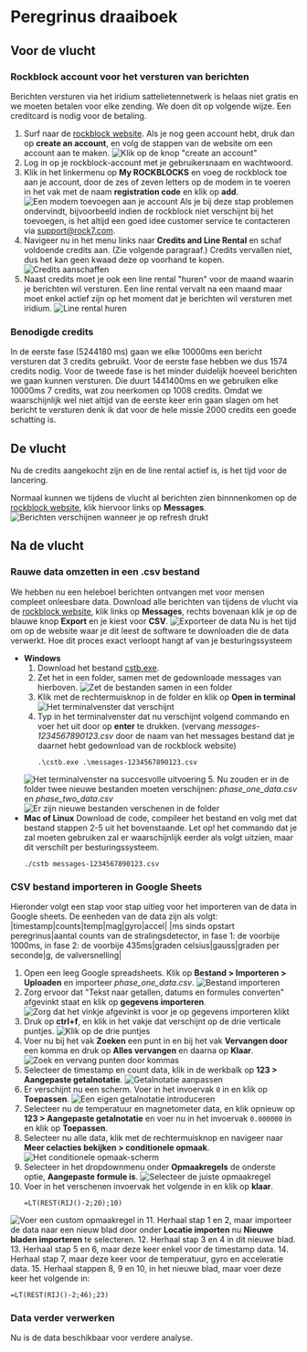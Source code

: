 # Peregrinus draaiboek
## Voor de vlucht
### Rockblock account voor het versturen van berichten
Berichten versturen via het iridium sattelietennetwerk is helaas niet gratis en we moeten betalen voor elke zending. We doen dit op volgende wijze. Een creditcard is nodig voor de betaling.

1. Surf naar de [rockblock website](https://rockblock.rock7.com/). Als je nog geen account hebt, druk dan op **create an account**, en volg de stappen van de website om een account aan te maken.
![Klik op de knop "create an account"](./Images/CreateAccount.png)
2. Log in op je rockblock-account met je gebruikersnaam en wachtwoord.
3. Klik in het linkermenu op **My ROCKBLOCKS** en voeg de rockblock toe aan je account, door de zes of zeven letters op de modem in te voeren in het vak met de naam **registration code** en klik op **add**.
![Een modem toevoegen aan je account](./Images/AddModem.png)
Als je bij deze stap problemen ondervindt, bijvoorbeeld indien de rockblock niet verschijnt bij het toevoegen, is het altijd een goed idee customer service te contacteren via [support@rock7.com](support@rock7.com).
4. Navigeer nu in het menu links naar **Credits and Line Rental** en schaf voldoende credits aan. (Zie volgende paragraaf.) Credits vervallen niet, dus het kan geen kwaad deze op voorhand te kopen.
![Credits aanschaffen](./Images/BuyingCredits.png)
5. Naast credits moet je ook een line rental "huren" voor de maand waarin je berichten wil versturen. Een line rental vervalt na een maand maar moet enkel actief zijn op het moment dat je berichten wil versturen met iridium.
![Line rental huren](./Images/LineRental.png)

### Benodigde credits
In de eerste fase (5244180 ms) gaan we elke 10000ms een bericht versturen dat 3 credits gebruikt. Voor de eerste fase hebben we dus 1574 credits nodig. Voor de tweede fase is het minder duidelijk hoeveel berichten we gaan kunnen versturen. Die duurt 1441400ms en we gebruiken elke 10000ms 7 credits, wat zou neerkomen op 1008 credits. Omdat we waarschijnlijk wel niet altijd van de eerste keer erin gaan slagen om het bericht te versturen denk ik dat voor de hele missie 2000 credits een goede schatting is.

## De vlucht
Nu de credits aangekocht zijn en de line rental actief is, is het tijd voor de lancering.

Normaal kunnen we tijdens de vlucht al berichten zien binnnenkomen op de [rockblock website](https://rockblock.rock7.com/), klik hiervoor links op **Messages**.
![Berichten verschijnen wanneer je op refresh drukt](./Images/SearchingMessages.png)

## Na de vlucht
### Rauwe data omzetten in een .csv bestand
We hebben nu een heleboel berichten ontvangen met voor mensen compleet onleesbare data. Download alle berichten van tijdens de vlucht via de [rockblock website](https://rockblock.rock7.com/), klik links op **Messages**, rechts bovenaan klik je op de blauwe knop **Export** en je kiest voor **CSV**. 
![Exporteer de data](./Images/ExportingMessages.png)
Nu is het tijd om op de website waar je dit leest de software te downloaden die de data verwerkt. Hoe dit proces exact verloopt hangt af van je besturingssysteem

- **Windows**
    1. Download het bestand [cstb.exe](https://github.com/RomanVannieuwenhuyse/peregrinus-data-processing/releases/download/v0.0-alpha/cstb.exe).
    2. Zet het in een folder, samen met de gedownloade messages van hierboven.
    ![Zet de bestanden samen in een folder](./Images/FilesInFolder.png)
    3. Klik met de rechtermuisknop in de folder en klik op **Open in terminal**
    ![Het terminalvenster dat verschijnt](./Images//Terminal.png)
    4. Typ in het terminalvenster dat nu verschijnt volgend commando en voer het uit door op **enter** te drukken. (vervang *messages-1234567890123.csv* door de naam van  het messages bestand dat je daarnet hebt gedownload van de rockblock website)
        ```
        .\cstb.exe .\messages-1234567890123.csv
        ```
    ![Het terminalvenster na succesvolle uitvoering](./Images/TerminalSuccesvol.png)
    5. Nu zouden er in de folder twee nieuwe bestanden moeten verschijnen: *phase_one_data.csv* en *phase_two_data.csv*
    ![Er zijn nieuwe bestanden verschenen in de folder](./Images/NewFilesAppeared.png)
- **Mac of Linux**
    Download de code, compileer het bestand en volg met dat bestand stappen 2-5 uit het bovenstaande. Let op! het commando dat je zal moeten gebruiken zal er waarschijnlijk eerder als volgt uitzien, maar dit verschilt per besturingssysteem.
    ```
    ./cstb messages-1234567890123.csv
    ```

### CSV bestand importeren in Google Sheets
Hieronder volgt een stap voor stap uitleg voor het importeren van de data in Google sheets. De eenheden van de data zijn als volgt:
|timestamp|counts|temp|mag|gyro|accel|
|ms sinds opstart peregrinus|aantal counts van de stralingsdetector, in fase 1: de voorbije 1000ms, in fase 2: de voorbije 435ms|graden celsius|gauss|graden per seconde|g, de valversnelling|

1. Open een leeg Google spreadsheets. Klik op **Bestand > Importeren > Uploaden** en importeer *phase_one_data.csv*.
![Bestand importeren](./Images/Uploaden.png)
2. Zorg ervoor dat "Tekst naar getallen, datums en formules converten" afgevinkt staat en klik op **gegevens importeren**. 
![Zorg dat het vinkje afgevinkt is voor je op gegevens importeren klikt](./Images/Import.png)
3. Druk op **ctrl+f**, en klik in het vakje dat verschijnt op de drie verticale puntjes.
![Klik op de drie puntjes](./Images/DriePuntjes.png)
4. Voer nu bij het vak **Zoeken** een punt in en bij het vak **Vervangen door** een komma en druk op **Alles vervangen** en daarna op **Klaar**.
![Zoek en vervang punten door kommas](./Images/ZoekenEnVervangen.png)
5. Selecteer de timestamp en count data, klik in de werkbalk op **123 > Aangepaste getalnotatie**.
![Getalnotatie aanpassen](./Images/AangepasteGetalnotatie.png)
6. Er verschijnt nu een scherm. Voer in het invoervak ```0``` in en klik op **Toepassen**.
![Een eigen getalnotatie introduceren](./Images/CustomNotation.png)
7. Selecteer nu de temperatuur en magnetometer data, en klik opnieuw op **123 > Aangepaste getalnotatie** en voer nu in het invoervak ```0.000000``` in en klik op **Toepassen**.
8. Selecteer nu alle data, klik met de rechtermuisknop en navigeer naar **Meer celacties bekijken > conditionele opmaak**.
![Het conditionele opmaak-scherm](./Images/ConditioneleOpmaak.png)
9. Selecteer in het dropdownmenu onder **Opmaakregels** de onderste optie, **Aangepaste formule is**.
![Selecteer de juiste opmaakregel](./Images/OpmaakRegel.png)
10. Voer in het verschenen invoervak het volgende in en klik op **klaar**.
    ```
    =LT(REST(RIJ()-2;20);10)
    ```

![Voer een custom opmaakregel in](./Images/CustomOpmaakregel.png)
11. Herhaal stap 1 en 2, maar importeer de data naar een nieuw blad door onder **Locatie importen** nu **Nieuwe bladen importeren** te selecteren.
12. Herhaal stap 3 en 4 in dit nieuwe blad.
13. Herhaal stap 5 en 6, maar deze keer enkel voor de timestamp data.
14. Herhaal stap 7, maar deze keer voor de temperatuur, gyro en acceleratie data.
15. Herhaal stappen 8, 9 en 10, in het nieuwe blad, maar voer deze keer het volgende in:
```
=LT(REST(RIJ()-2;46);23)
```

### Data verder verwerken
Nu is de data beschikbaar voor verdere analyse.